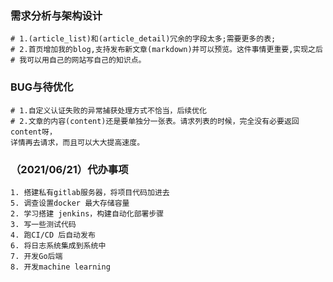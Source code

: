 ### 需求分析与架构设计
```
# 1.(article_list)和(article_detail)冗余的字段太多;需要更多的表;
# 2.首页增加我的blog,支持发布新文章(markdown)并可以预览。这件事情更重要,实现之后
# 我可以用自己的网站写自己的知识点。
```
### BUG与待优化
```
# 1.自定义认证失败的异常捕获处理方式不恰当，后续优化
# 2.文章的内容(content)还是要单独分一张表。请求列表的时候，完全没有必要返回content呀，
详情再去请求，而且可以大大提高速度。
```
### （2021/06/21）代办事项
```
1. 搭建私有gitlab服务器，将项目代码加进去
5. 调查设置docker 最大存储容量
2. 学习搭建 jenkins，构建自动化部署步骤
3. 写一些测试代码
4. 跑CI/CD 后自动发布
6. 将日志系统集成到系统中
7. 开发Go后端
8. 开发machine learning
```
